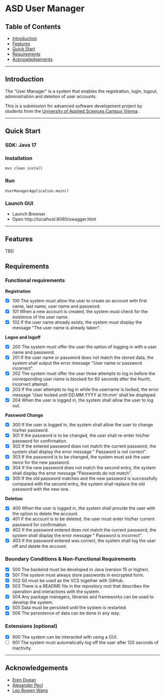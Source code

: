 # ASD User Manager

## Table of Contents

- [Introduction](#introduction)
- [Features](#features)
- [Quick Start](#quick-start)
- [Requirements](#requirements)
- [Acknowledgements](#acknowledgements)

---

## Introduction

The "User Manager" is a system that enables the registration, login, logout, administration and deletion of user
accounts.

This is a submission for advanced software development project by students from
the [University of Applied Sciences Campus Vienna](https://www.fh-campuswien.ac.at/en/studies/study-courses/software-design-and-engineering-master.html)
.

---

## Quick Start

### SDK: Java 17

### Installation

```
mvn clean install
```

### Run

`UserManagerApplication.main()`

### Launch GUI

- Launch Browser
- Open http://localhost:8080/swagger.html

---

## Features

TBD

## Requirements

### Functional requirements

**Registration**

- [x] 100 The system must allow the user to create an account with first name, last name, user name and password.
- [x] 101 When a new account is created, the system must check for the existence of the user name.
- [x] 102 If the user name already exists, the system must display the message "The user name is already taken".

**Logon and logoff**

- [x] 200 The system must offer the user the option of logging in with a user name and password.
- [x] 201 If the user name or password does not match the stored data, the system shall output the error message "User
  name or password incorrect".
- [x] 202 The system must offer the user three attempts to log in before the corresponding user name is blocked for 60
  seconds after the fourth, incorrect attempt.
- [x] 203 If the user attempts to log in while the username is locked, the error message 'User locked until DD.MM.YYYY
  at hh:mm' shall be displayed.
- [x] 204 When the user is logged in, the system shall allow the user to log out.

**Password Change**

- [x] 300 If the user is logged in, the system shall allow the user to change his/her password.
- [x] 301 If the password is to be changed, the user shall re-enter his/her password for confirmation.
- [x] 302 If the entered password does not match the current password, the system shall display the error message "
  Password is not correct".
- [x] 303 If the password is to be changed, the system must ask the user twice for the new password.
- [x] 304 If the new password does not match the second entry, the system shall display the error message "Passwords do
  not match".
- [x] 305 If the old password matches and the new password is successfully compared with the second entry, the system
  shall replace the old password with the new one.

**Deletion**

- [x] 400 When the user is logged in, the system shall provide the user with the option to delete the account.
- [x] 401 If the account is to be deleted, the user must enter his/her current password for confirmation.
- [x] 402 If the password entered does not match the current password, the system shall display the error message "
  Password is incorrect".
- [x] 403 If the password entered was correct, the system shall log the user off and delete the account.

### Boundary Conditions & Non-Functional Requirements

- [x] 500 The backend must be developed in Java (version 15 or higher).
- [x] 501 The system must always store passwords in encrypted form.
- [x] 502 Git must be used as the VCS together with GitHub.
- [x] 503 There is a README file in the repository root that describes the operation and interactions with the system.
- [x] 504 Any package managers, libraries and frameworks can be used to develop the system.
- [x] 505 Data must be persisted until the system is restarted.
- [x] 506 The persistence of data can be done in any way.

### Extensions (optional)

- [x] 600 The system can be interacted with using a GUI.
- [ ] 601 The system must automatically log off the user after 120 seconds of inactivity.

---

## Acknowledgements

- [Eren Dogan](https://github.com/erendogan51)
- [Alexander Pecl](https://github.com/peclboi)
- [Leo Bowen Wang](https://github.com/leobowenwang)

